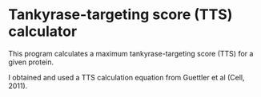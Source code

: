 # Tankyrase-targeting score (TTS) calculator

This program calculates a maximum tankyrase-targeting score (TTS) for a given protein.

I obtained and used a TTS calculation equation from Guettler et al (Cell, 2011).
